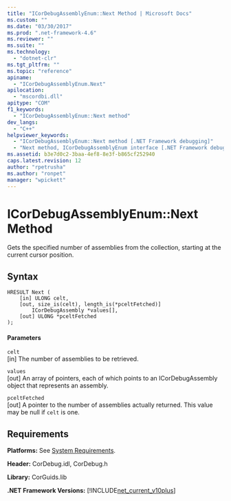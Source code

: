 ```yaml
---
title: "ICorDebugAssemblyEnum::Next Method | Microsoft Docs"
ms.custom: ""
ms.date: "03/30/2017"
ms.prod: ".net-framework-4.6"
ms.reviewer: ""
ms.suite: ""
ms.technology: 
  - "dotnet-clr"
ms.tgt_pltfrm: ""
ms.topic: "reference"
apiname: 
  - "ICorDebugAssemblyEnum.Next"
apilocation: 
  - "mscordbi.dll"
apitype: "COM"
f1_keywords: 
  - "ICorDebugAssemblyEnum::Next method"
dev_langs: 
  - "C++"
helpviewer_keywords: 
  - "ICorDebugAssemblyEnum::Next method [.NET Framework debugging]"
  - "Next method, ICorDebugAssemblyEnum interface [.NET Framework debugging]"
ms.assetid: b3e7d0c2-3baa-4ef8-8e3f-b865cf252940
caps.latest.revision: 12
author: "rpetrusha"
ms.author: "ronpet"
manager: "wpickett"
---
```

# ICorDebugAssemblyEnum::Next Method
Gets the specified number of assemblies from the collection, starting at the current cursor position.  
  
## Syntax  
  
```  
HRESULT Next (  
    [in] ULONG celt,  
    [out, size_is(celt), length_is(*pceltFetched)]  
        ICorDebugAssembly *values[],  
    [out] ULONG *pceltFetched  
);  
```  
  
#### Parameters  
 `celt`  
 [in] The number of assemblies to be retrieved.  
  
 `values`  
 [out] An array of pointers, each of which points to an ICorDebugAssembly object that represents an assembly.  
  
 `pceltFetched`  
 [out] A pointer to the number of assemblies actually returned. This value may be null if `celt` is one.  
  
## Requirements  
 **Platforms:** See [System Requirements](../../../../docs/framework/getting-started/system-requirements.md).  
  
 **Header:** CorDebug.idl, CorDebug.h  
  
 **Library:** CorGuids.lib  
  
 **.NET Framework Versions:** [!INCLUDE[net_current_v10plus](../../../../includes/net-current-v10plus-md.md)]